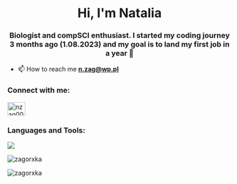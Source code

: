 <h1 align="center">Hi, I'm Natalia</h1>
<h3 align="center">Biologist and compSCI enthusiast. I started my coding journey 3 months ago (1.08.2023) and my goal is to land my first job in a year 🚀</h3>

- 📫 How to reach me **n.zag@wp.pl**

<h3 align="left">Connect with me:</h3>
<p align="left">
<a href="https://linkedin.com/in/nzag00" target="blank"><img align="center" src="https://raw.githubusercontent.com/rahuldkjain/github-profile-readme-generator/master/src/images/icons/Social/linked-in-alt.svg" alt="nzag00" height="30" width="40" /></a>
</p>

<h3 align="left">Languages and Tools:</h3>       <p align="right><![](https://media1.giphy.com/media/S8rWeMk5v022c6Z9nS/giphy.gif)</p>

<p align="left">
  <a href="https://skillicons.dev">
    <img src="https://skillicons.dev/icons?i=html,css,js,react,sass,bootstrap,git,stackoverflow" />
  </a>
</p>


<p><img align="center" src="https://github-readme-stats.vercel.app/api/top-langs?username=zagorxka&show_icons=true&locale=en&layout=compact" alt="zagorxka" /></p>

<p><img align="center" src="https://github-readme-streak-stats.herokuapp.com/?user=zagorxka&" alt="zagorxka" /></p>
